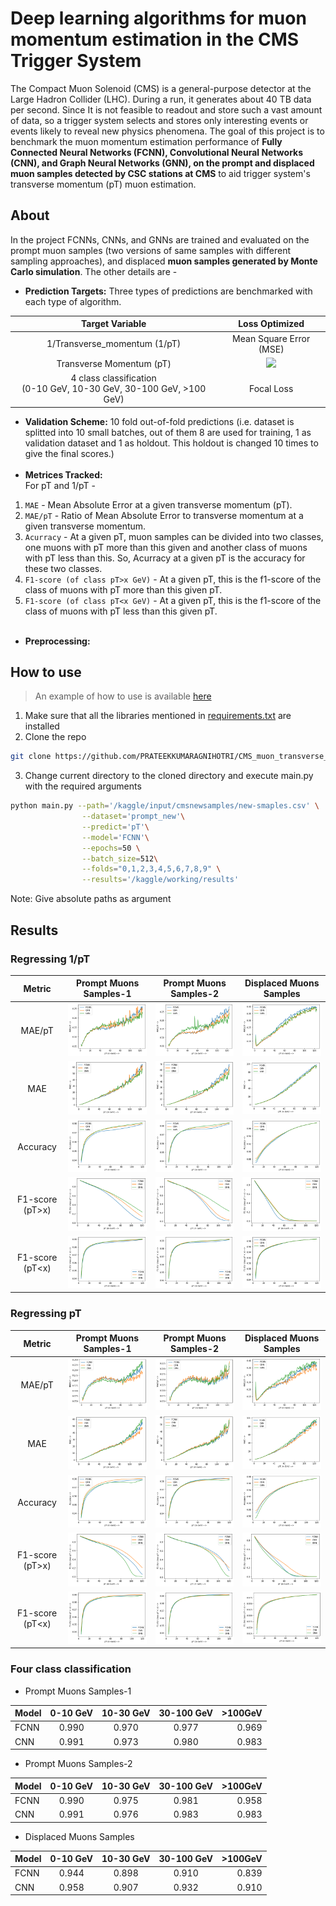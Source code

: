 # Deep learning algorithms for muon momentum estimation in the CMS Trigger System

The Compact Muon Solenoid (CMS) is a general-purpose detector at the Large Hadron Collider (LHC). During a run, it generates about 40 TB data per second. Since It is not feasible to readout and store such a vast amount of data, so a trigger system selects and stores only interesting events or events likely to reveal new physics phenomena. The goal of this project is to benchmark the muon momentum estimation performance of **Fully Connected Neural Networks (FCNN), Convolutional Neural Networks (CNN), and Graph Neural Networks (GNN), on the prompt and displaced muon samples detected by CSC stations at CMS** to aid trigger system's transverse momentum (pT) muon estimation.

## About
In the project FCNNs, CNNs, and GNNs are trained and evaluated on the prompt muon samples (two versions of same samples with different sampling approaches), and displaced **muon samples generated by Monte Carlo simulation**. The other details are - 

* **Prediction Targets:** Three types of predictions are benchmarked with each type of algorithm.

| Target Variable | Loss Optimized |
 :---: | :---: |
 1/Transverse_momentum (1/pT) | Mean Square Error (MSE) |
 Transverse Momentum (pT) | <img src="https://render.githubusercontent.com/render/math?math=y%5C_true%20*%20(%5Cfrac%7By%5C_true%20-%20y%5C_predicted%7D%7By%5C_true%7D)%5E%7B2%7D"> |
 4 class classification <br> (0-10 GeV, 10-30 GeV, 30-100 GeV, >100 GeV) | Focal Loss |

* **Validation Scheme:** 10 fold out-of-fold predictions (i.e. dataset is splitted into 10 small batches, out of them 8 are used for training, 1 as validation dataset and 1 as holdout. This holdout is changed 10 times to give the final scores.)<br><br>
* **Metrices Tracked:** <br>
For pT and 1/pT -<br> 
1. `MAE` - Mean Absolute Error at a given transverse momentum (pT).<br>
2. `MAE/pT` - Ratio of Mean Absolute Error to transverse momentum at a given transverse momentum.<br>
3. `Acurracy` - At a given pT, muon samples can be divided into two classes, one muons with pT more than this given and another class of muons with pT less than this. So, Acurracy at a given pT is the accuracy for these two classes. <br>
4. `F1-score (of class pT>x GeV)` - At a given pT, this is the f1-score of the class of muons with pT more than this given pT.<br>
5. `F1-score (of class pT<x GeV)` - At a given pT, this is the f1-score of the class of muons with pT less than this given pT.<br><br>


* **Preprocessing:** 

## How to use

> An example of how to use is available [here](https://www.kaggle.com/prateekagnihotri/cms-example)

1. Make sure that all the libraries mentioned in [requirements.txt](https://github.com/PRATEEKKUMARAGNIHOTRI/CMS_muon_transverse_momentum_estimation/blob/master/requirements.txt) are installed
2. Clone the repo
```sh
git clone https://github.com/PRATEEKKUMARAGNIHOTRI/CMS_muon_transverse_momentum_estimation.git
```
3. Change current directory to the cloned directory and execute main.py with the required arguments
```sh
python main.py --path='/kaggle/input/cmsnewsamples/new-smaples.csv' \
                --dataset='prompt_new'\
                --predict='pT'\
                --model='FCNN'\
                --epochs=50 \
                --batch_size=512\
                --folds="0,1,2,3,4,5,6,7,8,9" \
                --results='/kaggle/working/results'
```
Note: Give absolute paths as argument

## Results

### Regressing 1/pT

| Metric | Prompt Muons Samples-1 | Prompt Muons Samples-2 | Displaced Muons Samples |
| :---: | :---: | :---: | :---: |
| MAE/pT | ![](https://github.com/PRATEEKKUMARAGNIHOTRI/CMS_muon_transverse_momentum_estimation/blob/master/Results/P1_1_pT_mae_pT.png) | ![](https://github.com/PRATEEKKUMARAGNIHOTRI/CMS_muon_transverse_momentum_estimation/blob/master/Results/P2_1_pT_mae_pT.png) | ![](https://github.com/PRATEEKKUMARAGNIHOTRI/CMS_muon_transverse_momentum_estimation/blob/master/Results/displ_1_pT_mae_pT.png) |
| MAE | ![](https://github.com/PRATEEKKUMARAGNIHOTRI/CMS_muon_transverse_momentum_estimation/blob/master/Results/P1_1_pT_mae.png) | ![](https://github.com/PRATEEKKUMARAGNIHOTRI/CMS_muon_transverse_momentum_estimation/blob/master/Results/P2_1_pT_mae.png) | ![](https://github.com/PRATEEKKUMARAGNIHOTRI/CMS_muon_transverse_momentum_estimation/blob/master/Results/displ_1_pT_mae.png) |
| Accuracy | ![](https://github.com/PRATEEKKUMARAGNIHOTRI/CMS_muon_transverse_momentum_estimation/blob/master/Results/P1_1_pT_accuracy.png) | ![](https://github.com/PRATEEKKUMARAGNIHOTRI/CMS_muon_transverse_momentum_estimation/blob/master/Results/P2_1_pT_accuracy.png) | ![](https://github.com/PRATEEKKUMARAGNIHOTRI/CMS_muon_transverse_momentum_estimation/blob/master/Results/displ_1_pT_accuracy.png) |
| F1-score (pT>x) | ![](https://github.com/PRATEEKKUMARAGNIHOTRI/CMS_muon_transverse_momentum_estimation/blob/master/Results/P1_1_pT_f1_class_pT_morethan_x.png) | ![](https://github.com/PRATEEKKUMARAGNIHOTRI/CMS_muon_transverse_momentum_estimation/blob/master/Results/P2_1_pT_f1_class_pT_morethan_x.png) | ![](https://github.com/PRATEEKKUMARAGNIHOTRI/CMS_muon_transverse_momentum_estimation/blob/master/Results/displ_1_pT_f1_class_pT_morethan_x.png) |
| F1-score (pT<x) | ![](https://github.com/PRATEEKKUMARAGNIHOTRI/CMS_muon_transverse_momentum_estimation/blob/master/Results/P1_1_pT_f1_class_pT_lessthan_x.png) | ![](https://github.com/PRATEEKKUMARAGNIHOTRI/CMS_muon_transverse_momentum_estimation/blob/master/Results/P2_1_pT_f1_class_pT_lessthan_x.png) | ![](https://github.com/PRATEEKKUMARAGNIHOTRI/CMS_muon_transverse_momentum_estimation/blob/master/Results/displ_1_pT_f1_class_pT_lessthan_x.png) |


### Regressing pT

| Metric | Prompt Muons Samples-1 | Prompt Muons Samples-2 | Displaced Muons Samples |
| :---: | :---: | :---: | :---: |
| MAE/pT | ![](https://github.com/PRATEEKKUMARAGNIHOTRI/CMS_muon_transverse_momentum_estimation/blob/master/Results/pT%20results/P1_MAE_pT.png) | ![](https://github.com/PRATEEKKUMARAGNIHOTRI/CMS_muon_transverse_momentum_estimation/blob/master/Results/pT%20results/P2_MAE_pT.png) | ![](https://github.com/PRATEEKKUMARAGNIHOTRI/CMS_muon_transverse_momentum_estimation/blob/master/Results/pT%20results/MAE_pT_displaced.png) |
| MAE | ![](https://github.com/PRATEEKKUMARAGNIHOTRI/CMS_muon_transverse_momentum_estimation/blob/master/Results/pT%20results/P1_MAE.png) | ![](https://github.com/PRATEEKKUMARAGNIHOTRI/CMS_muon_transverse_momentum_estimation/blob/master/Results/pT%20results/P2_MAE.png) | ![](https://github.com/PRATEEKKUMARAGNIHOTRI/CMS_muon_transverse_momentum_estimation/blob/master/Results/pT%20results/MAE_displaced.png) |
| Accuracy | ![](https://github.com/PRATEEKKUMARAGNIHOTRI/CMS_muon_transverse_momentum_estimation/blob/master/Results/pT%20results/P1_accuracy.png) | ![](https://github.com/PRATEEKKUMARAGNIHOTRI/CMS_muon_transverse_momentum_estimation/blob/master/Results/pT%20results/P2_accuracy.png) | ![](https://github.com/PRATEEKKUMARAGNIHOTRI/CMS_muon_transverse_momentum_estimation/blob/master/Results/pT%20results/Accuracy_displaced.png) |
| F1-score (pT>x) | ![](https://github.com/PRATEEKKUMARAGNIHOTRI/CMS_muon_transverse_momentum_estimation/blob/master/Results/pT%20results/P1_f1_class_morethan.png) | ![](https://github.com/PRATEEKKUMARAGNIHOTRI/CMS_muon_transverse_momentum_estimation/blob/master/Results/pT%20results/P2_f1_class_morethan.png) | ![](https://github.com/PRATEEKKUMARAGNIHOTRI/CMS_muon_transverse_momentum_estimation/blob/master/Results/pT%20results/f1_class_morethan_displaced.png) |
| F1-score (pT<x) | ![](https://github.com/PRATEEKKUMARAGNIHOTRI/CMS_muon_transverse_momentum_estimation/blob/master/Results/pT%20results/P1_f1_class_lessthan.png) | ![](https://github.com/PRATEEKKUMARAGNIHOTRI/CMS_muon_transverse_momentum_estimation/blob/master/Results/pT%20results/P2_f1_class_lessthan.png) | ![](https://github.com/PRATEEKKUMARAGNIHOTRI/CMS_muon_transverse_momentum_estimation/blob/master/Results/pT%20results/f1_class_lessthan_displaced.png) |

    
### Four class classification

* Prompt Muons Samples-1

| Model | 0-10 GeV | 10-30 GeV | 30-100 GeV | >100GeV |
|:---|:----:|:----:|:----:|----:|
| FCNN | 0.990 | 0.970 | 0.977 | 0.969 |
| CNN | 0.991 | 0.973 | 0.980 | 0.983 |

* Prompt Muons Samples-2

| Model | 0-10 GeV | 10-30 GeV | 30-100 GeV | >100GeV |
|:---|:----:|:----:|:----:|----:|
| FCNN | 0.990 | 0.975 | 0.981 | 0.958 |
| CNN | 0.991 | 0.976 | 0.983 | 0.983 |

* Displaced Muons Samples

| Model | 0-10 GeV | 10-30 GeV | 30-100 GeV | >100GeV |
|:---|:----:|:----:|:----:|----:|
| FCNN | 0.944 | 0.898 | 0.910 | 0.839 |
| CNN | 0.958 | 0.907 | 0.932 | 0.910 |